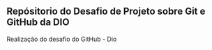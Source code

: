 ## Repósitorio do Desafio de Projeto sobre Git e GitHub da DIO
Realização do desafio do GitHub - Dio
